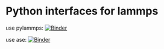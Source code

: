 # Python interfaces for lammps
use pylammps: 
[![Binder](https://mybinder.org/badge_logo.svg)](https://mybinder.org/v2/gh/jan-janssen/lammps-example/master?filepath=pylammps.ipynb)

use ase:
[![Binder](https://mybinder.org/badge_logo.svg)](https://mybinder.org/v2/gh/jan-janssen/lammps-example/master?filepath=ase.ipynb)
